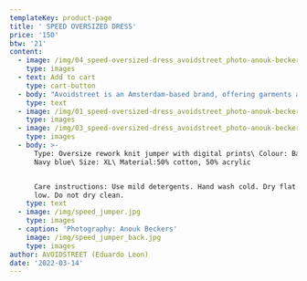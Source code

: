 ```yaml
---
templateKey: product-page
title: ' SPEED OVERSIZED DRESS'
price: '150'
btw: '21'
content:
  - image: /img/04_speed-oversized-dress_avoidstreet_photo-anouk-beckers.jpg
    type: images
  - text: Add to cart
    type: cart-button
  - body: "Avoidstreet is an Amsterdam-based brand, offering garments and accessories defined by expressive and unique details regenerated from upcycled materials. Every garment starts off as an hyper-adaptable base for transformation — ready to be appropriated, deconstructed, remixed, and finally copied and pasted back into circulation as something else. \r\n\n\r\n\n\r\n\nThe endless source of fast fashion garments available as deadstock and in secondhand markets are like low-resolution images on a hard drive. The result is distinctive one-of-a-kind or small editions that embed a dualist vernacular between the commonplace and the tropes of high fashion. \r\n\n\r\n\nFounded in 2017, Avoidstreet is the initiative of designer Eduardo Leon. Unbridled by industry conventions, Leon combines the sensibilities of rich color-drenched images of Peruvian folklore, tecnocumbia, and bootleg-filled markets, and the potency of a Milanese high-gloss veneer in his creations, including garments, crafted objects, installations, and performances."
    type: text
  - image: /img/01_speed-oversized-dress_avoidstreet_photo-anouk-beckers.jpg
    type: images
  - image: /img/03_speed-oversized-dress_avoidstreet_photo-anouk-beckers.jpg
    type: images
  - body: >-
      Type: Oversize rework knit jumper with digital prints\ Colour: Baby blue &
      Navy blue\ Size: XL\ Material:50% cotton, 50% acrylic 


      Care instructions: Use mild detergents. Hand wash cold. Dry flat. Iron
      low. Do not dry clean.
    type: text
  - image: /img/speed_jumper.jpg
    type: images
  - caption: 'Photography: Anouk Beckers'
    image: /img/speed_jumper_back.jpg
    type: images
author: AVOIDSTREET (Eduardo Leon)
date: '2022-03-14'
---
```


